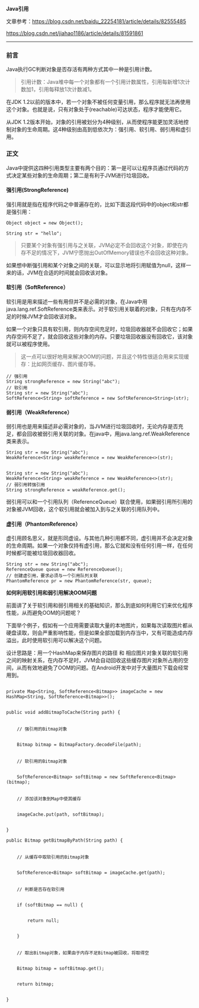

**Java引用**

文章参考：https://blog.csdn.net/baidu_22254181/article/details/82555485

https://blog.csdn.net/jiahao1186/article/details/81591861

-----------------------------

### 前言

Java执行GC判断对象是否存活有两种方式其中一种是引用计数。

> 引用计数：Java堆中每一个对象都有一个引用计数属性，引用每新增1次计数加1，引用每释放1次计数减1。


在JDK 1.2以前的版本中，若一个对象不被任何变量引用，那么程序就无法再使用这个对象。也就是说，只有对象处于(reachable)可达状态，程序才能使用它。

从JDK 1.2版本开始，对象的引用被划分为4种级别，从而使程序能更加灵活地控制对象的生命周期。这4种级别由高到低依次为：强引用、软引用、弱引用和虚引用。



### 正文

Java中提供这四种引用类型主要有两个目的：第一是可以让程序员通过代码的方式决定某些对象的生命周期；第二是有利于JVM进行垃圾回收。

#### 强引用(StrongReference)

强引用就是指在程序代码之中普遍存在的，比如下面这段代码中的object和str都是强引用：

```
Object object = new Object();
 
String str = "hello";
```

> 只要某个对象有强引用与之关联，JVM必定不会回收这个对象，即使在内存不足的情况下，JVM宁愿抛出OutOfMemory错误也不会回收这种对象。

如果想中断强引用和某个对象之间的关联，可以显示地将引用赋值为null，这样一来的话，JVM在合适的时间就会回收该对象。


#### 软引用（SoftReference）

软引用是用来描述一些有用但并不是必需的对象，在Java中用java.lang.ref.SoftReference类来表示。对于软引用关联着的对象，只有在内存不足的时候JVM才会回收该对象。

如果一个对象只具有软引用，则内存空间充足时，垃圾回收器就不会回收它；如果内存空间不足了，就会回收这些对象的内存。只要垃圾回收器没有回收它，该对象就可以被程序使用。

> 这一点可以很好地用来解决OOM的问题，并且这个特性很适合用来实现缓存：比如网页缓存、图片缓存等。

```
// 强引用
String strongReference = new String("abc");
// 软引用
String str = new String("abc");
SoftReference<String> softReference = new SoftReference<String>(str);
```

#### 弱引用（WeakReference）

弱引用也是用来描述非必需对象的，当JVM进行垃圾回收时，无论内存是否充足，都会回收被弱引用关联的对象。在java中，用java.lang.ref.WeakReference类来表示。

```
String str = new String("abc");
WeakReference<String> weakReference = new WeakReference<>(str);


String str = new String("abc");
WeakReference<String> weakReference = new WeakReference<>(str);
// 弱引用转强引用
String strongReference = weakReference.get();
```

弱引用可以和一个引用队列（ReferenceQueue）联合使用，如果弱引用所引用的对象被JVM回收，这个软引用就会被加入到与之关联的引用队列中。

#### 虚引用（PhantomReference）

虚引用顾名思义，就是形同虚设。与其他几种引用都不同，虚引用并不会决定对象的生命周期。如果一个对象仅持有虚引用，那么它就和没有任何引用一样，在任何时候都可能被垃圾回收器回收。

```
String str = new String("abc");
ReferenceQueue queue = new ReferenceQueue();
// 创建虚引用，要求必须与一个引用队列关联
PhantomReference pr = new PhantomReference(str, queue);
```



**如何利用软引用和弱引用解决OOM问题**

前面讲了关于软引用和弱引用相关的基础知识，那么到底如何利用它们来优化程序性能，从而避免OOM的问题呢？

下面举个例子，假如有一个应用需要读取大量的本地图片，如果每次读取图片都从硬盘读取，则会严重影响性能，但是如果全部加载到内存当中，又有可能造成内存溢出，此时使用软引用可以解决这个问题。

设计思路是：用一个HashMap来保存图片的路径 和 相应图片对象关联的软引用之间的映射关系，在内存不足时，JVM会自动回收这些缓存图片对象所占用的空间，从而有效地避免了OOM的问题。在Android开发中对于大量图片下载会经常用到。


```

private Map<String, SoftReference<Bitmap>> imageCache = new HashMap<String, SoftReference<Bitmap>>();
 
 
public void addBitmapToCache(String path) {


    // 强引用的Bitmap对象


    Bitmap bitmap = BitmapFactory.decodeFile(path);


    // 软引用的Bitmap对象


    SoftReference<Bitmap> softBitmap = new SoftReference<Bitmap>(bitmap);


    // 添加该对象到Map中使其缓存


    imageCache.put(path, softBitmap);


}
 
public Bitmap getBitmapByPath(String path) {


    // 从缓存中取软引用的Bitmap对象


    SoftReference<Bitmap> softBitmap = imageCache.get(path);


    // 判断是否存在软引用


    if (softBitmap == null) {


        return null;


    }


    // 取出Bitmap对象，如果由于内存不足Bitmap被回收，将取得空


    Bitmap bitmap = softBitmap.get();


    return bitmap;


}
```



